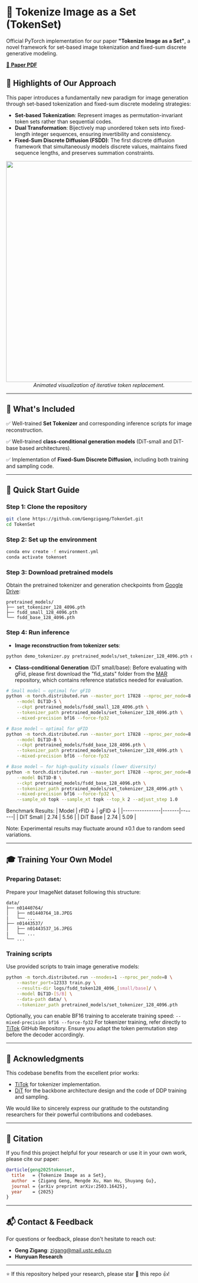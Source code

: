 # 🎨 Tokenize Image as a Set (TokenSet)
Official PyTorch implementation for our paper **"Tokenize Image as a Set"**, a novel framework for set-based image tokenization and fixed-sum discrete generative modeling.

[📄 **Paper PDF**](https://arxiv.org/pdf/2503.16425)


## 🌟 Highlights of Our Approach

This paper introduces a fundamentally new paradigm for image generation through set-based tokenization and fixed-sum discrete modeling strategies:

- **Set-based Tokenization**: Represent images as permutation-invariant token sets rather than sequential codes.
- **Dual Transformation**: Bijectively map unordered token sets into fixed-length integer sequences, ensuring invertibility and consistency.
- **Fixed-Sum Discrete Diffusion (FSDD)**: The first discrete diffusion framework that simultaneously models discrete values, maintains fixed sequence lengths, and preserves summation constraints.

<p align="center">
    <img src="https://github.com/Gengzigang/gif-storage/blob/main/comparative_results_slow.gif" width="600px"/>
    <br/>
    <em>Animated visualization of iterative token replacement.</em>
</p>

---

## 📂 What's Included

✅ Well-trained **Set Tokenizer** and corresponding inference scripts for image reconstruction.  

✅ Well-trained **class-conditional generation models** (DiT-small and DiT-base based architectures).  

✅ Implementation of **Fixed-Sum Discrete Diffusion**, including both training and sampling code. 

---

## 🚀 Quick Start Guide

### Step 1: Clone the repository
```bash
git clone https://github.com/Gengzigang/TokenSet.git
cd TokenSet
```

### Step 2: Set up the environment
```bash
conda env create -f environment.yml
conda activate tokenset
```

### Step 3: Download pretrained models
Obtain the pretrained tokenizer and generation checkpoints from [Google Drive](https://drive.google.com/drive/folders/1wf05nt7TGDoQV6lj10-hxfZoW3HSk9rZ?usp=drive_link):
```
pretrained_models/
├── set_tokenizer_128_4096.pth
├── fsdd_small_128_4096.pth
└── fsdd_base_128_4096.pth
```

### Step 4: Run inference
- **Image reconstruction from tokenizer sets**:
```bash
python demo_tokenizer.py pretrained_models/set_tokenizer_128_4096.pth demo/ demo_output/
```

- **Class-conditional Generation** (DiT small/base):
Before evaluating with gFid, please first download the "fid_stats" folder from the [MAR](https://github.com/LTH14/mar/tree/main) repository, which contains reference statistics needed for evaluation.

```bash
# Small model – optimal for gFID
python -m torch.distributed.run --master_port 17828 --nproc_per_node=8 sample.py \
    --model DiT1D-S \
    --ckpt pretrained_models/fsdd_small_128_4096.pth \
    --tokenizer_path pretrained_models/set_tokenizer_128_4096.pth \
    --mixed-precision bf16 --force-fp32

# Base model – optimal for gFID
python -m torch.distributed.run --master_port 17828 --nproc_per_node=8 sample.py \
    --model DiT1D-B \
    --ckpt pretrained_models/fsdd_base_128_4096.pth \
    --tokenizer_path pretrained_models/set_tokenizer_128_4096.pth \
    --mixed-precision bf16 --force-fp32

# Base model – for high-quality visuals (lower diversity)
python -m torch.distributed.run --master_port 17828 --nproc_per_node=8 sample.py \
    --model DiT1D-B \
    --ckpt pretrained_models/fsdd_base_128_4096.pth \
    --tokenizer_path pretrained_models/set_tokenizer_128_4096.pth \
    --mixed-precision bf16 --force-fp32 \
    --sample_x0 topk --sample_xt topk --top_k 2 --adjust_step 1.0
```

Benchmark Results:
| Model          | rFID ↓ | gFID ↓ |
|----------------|-------|-------|
| DiT Small      | 2.74  | 5.56  |
| DiT Base       | 2.74  | 5.09  |

Note: Experimental results may fluctuate around ±0.1 due to random seed variations.

---

## 🎓 Training Your Own Model

### Preparing Dataset:
Prepare your ImageNet dataset following this structure:
```
data/
├── n01440764/
│   ├── n01440764_18.JPEG
|   └── ...
├── n01443537/
│   ├── n01443537_16.JPEG
|   └── ...
└── ...
```

### Training scripts
Use provided scripts to train image generative models:
```bash
python -m torch.distributed.run --nnodes=1 --nproc_per_node=8 \
    --master_port=12333 train.py \
    --results-dir logs/fsdd_token128_4096_[small/base]/ \
    --model DiT1D-[S/B] \
    --data-path data/ \
    --tokenizer_path pretrained_models/set_tokenizer_128_4096.pth
```

Optionally, you can enable BF16 training to accelerate training speed: `--mixed-precision bf16 --force-fp32`
For tokenizer training, refer directly to [TiTok](https://github.com/bytedance/1d-tokenizer) GitHub Repository. Ensure you adapt the token permutation step before the decoder accordingly.

---

## 🙏 Acknowledgments

This codebase benefits from the excellent prior works:

- [TiTok](https://github.com/bytedance/1d-tokenizer) for tokenizer implementation.
- [DiT](https://github.com/facebookresearch/DiT) for the backbone architecture design and the code of DDP training and sampling.

We would like to sincerely express our gratitude to the outstanding researchers for their powerful contributions and codebases.

---

## 📖 Citation

If you find this project helpful for your research or use it in your own work, please cite our paper:
```bibtex
@article{geng2025tokenset,
  title   = {Tokenize Image as a Set},
  author  = {Zigang Geng, Mengde Xu, Han Hu, Shuyang Gu},
  journal = {arXiv preprint arXiv:2503.16425},
  year    = {2025}
}
```

---

## 📬 Contact & Feedback

For questions or feedback, please don't hesitate to reach out:

- **Geng Zigang**: zigang@mail.ustc.edu.cn
- **Hunyuan Research**

---

⭐️ If this repository helped your research, please star 🌟 this repo 👍!